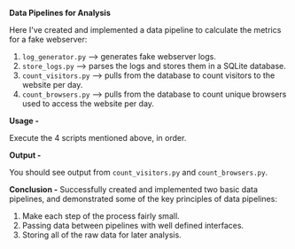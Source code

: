 **Data Pipelines for Analysis**

Here I've created and implemented a data pipeline to calculate the metrics for a fake webserver:

1. `log_generator.py` --> generates fake webserver logs.
2. `store_logs.py` --> parses the logs and stores them in a SQLite database.
3. `count_visitors.py` --> pulls from the database to count visitors to the website per day.
4. `count_browsers.py` --> pulls from the database to count unique browsers used to access the website per day.

**Usage -**

Execute the 4 scripts mentioned above, in order.

**Output -**

You should see output from `count_visitors.py` and `count_browsers.py`.

**Conclusion -**
Successfully created and implemented two basic data pipelines, and demonstrated some of the key principles of data pipelines:

1. Make each step of the process fairly small.
2. Passing data between pipelines with well defined interfaces.
3. Storing all of the raw data for later analysis.

